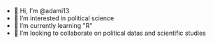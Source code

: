 - 👋 Hi, I’m @adami13
- 👀 I’m interested in political science
- 🌱 I’m currently learning "R"
- 💞️ I’m looking to collaborate on political datas and scientific studies

<!---
adami13/adami13 is a ✨ special ✨ repository because its `README.md` (this file) appears on your GitHub profile.
You can click the Preview link to take a look at your changes.
--->
